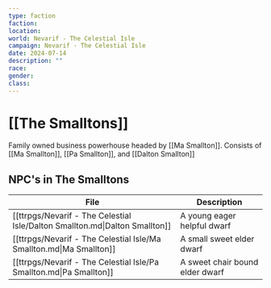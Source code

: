```yaml
---
type: faction
faction: 
location: 
world: Nevarif - The Celestial Isle
campaign: Nevarif - The Celestial Isle
date: 2024-07-14
description: ""
race: 
gender: 
class:
---
```

# [[The Smalltons]]

Family owned business powerhouse headed by [[Ma Smallton]]. Consists of [[Ma Smallton]], [[Pa Smallton]], and [[Dalton Smallton]]

## NPC's in The Smalltons 

| File                                                                        | Description                     |
| --------------------------------------------------------------------------- | ------------------------------- |
| [[ttrpgs/Nevarif - The Celestial Isle/Dalton Smallton.md\|Dalton Smallton]] | A young eager helpful dwarf     |
| [[ttrpgs/Nevarif - The Celestial Isle/Ma Smallton.md\|Ma Smallton]]         | A small sweet elder dwarf       |
| [[ttrpgs/Nevarif - The Celestial Isle/Pa Smallton.md\|Pa Smallton]]         | A sweet chair bound elder dwarf |
